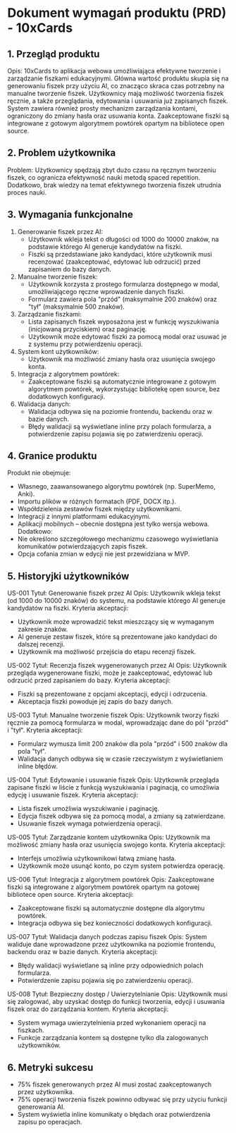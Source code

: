 # Dokument wymagań produktu (PRD) - 10xCards

## 1. Przegląd produktu
Opis: 10xCards to aplikacja webowa umożliwiająca efektywne tworzenie i zarządzanie fiszkami edukacyjnymi. Główna wartość produktu skupia się na generowaniu fiszek przy użyciu AI, co znacząco skraca czas potrzebny na manualne tworzenie fiszek. Użytkownicy mają możliwość tworzenia fiszek ręcznie, a także przeglądania, edytowania i usuwania już zapisanych fiszek. System zawiera również prosty mechanizm zarządzania kontami, ograniczony do zmiany hasła oraz usuwania konta. Zaakceptowane fiszki są integrowane z gotowym algorytmem powtórek opartym na bibliotece open source.

## 2. Problem użytkownika
Problem: Użytkownicy spędzają zbyt dużo czasu na ręcznym tworzeniu fiszek, co ogranicza efektywność nauki metodą spaced repetition. Dodatkowo, brak wiedzy na temat efektywnego tworzenia fiszek utrudnia proces nauki.

## 3. Wymagania funkcjonalne
1. Generowanie fiszek przez AI:
   - Użytkownik wkleja tekst o długości od 1000 do 10000 znaków, na podstawie którego AI generuje kandydatów na fiszki.
   - Fiszki są przedstawiane jako kandydaci, które użytkownik musi recenzować (zaakceptować, edytować lub odrzucić) przed zapisaniem do bazy danych.
2. Manualne tworzenie fiszek:
   - Użytkownik korzysta z prostego formularza dostępnego w modal, umożliwiającego ręczne wprowadzenie danych fiszki.
   - Formularz zawiera pola "przód" (maksymalnie 200 znaków) oraz "tył" (maksymalnie 500 znaków).
3. Zarządzanie fiszkami:
   - Lista zapisanych fiszek wyposażona jest w funkcję wyszukiwania (inicjowaną przyciskiem) oraz paginację.
   - Użytkownik może edytować fiszki za pomocą modal oraz usuwać je z systemu przy potwierdzeniu operacji.
4. System kont użytkowników:
   - Użytkownik ma możliwość zmiany hasła oraz usunięcia swojego konta.
5. Integracja z algorytmem powtórek:
   - Zaakceptowane fiszki są automatycznie integrowane z gotowym algorytmem powtórek, wykorzystując bibliotekę open source, bez dodatkowych konfiguracji.
6. Walidacja danych:
   - Walidacja odbywa się na poziomie frontendu, backendu oraz w bazie danych.
   - Błędy walidacji są wyświetlane inline przy polach formularza, a potwierdzenie zapisu pojawia się po zatwierdzeniu operacji.

## 4. Granice produktu
Produkt nie obejmuje:
- Własnego, zaawansowanego algorytmu powtórek (np. SuperMemo, Anki).
- Importu plików w różnych formatach (PDF, DOCX itp.).
- Współdzielenia zestawów fiszek między użytkownikami.
- Integracji z innymi platformami edukacyjnymi.
- Aplikacji mobilnych – obecnie dostępna jest tylko wersja webowa.
Dodatkowo:
- Nie określono szczegółowego mechanizmu czasowego wyświetlania komunikatów potwierdzających zapis fiszek.
- Opcja cofania zmian w edycji nie jest przewidziana w MVP.

## 5. Historyjki użytkowników
US-001
Tytuł: Generowanie fiszek przez AI
Opis: Użytkownik wkleja tekst (od 1000 do 10000 znaków) do systemu, na podstawie którego AI generuje kandydatów na fiszki.
Kryteria akceptacji:
- Użytkownik może wprowadzić tekst mieszczący się w wymaganym zakresie znaków.
- AI generuje zestaw fiszek, które są prezentowane jako kandydaci do dalszej recenzji.
- Użytkownik ma możliwość przejścia do etapu recenzji fiszek.

US-002
Tytuł: Recenzja fiszek wygenerowanych przez AI
Opis: Użytkownik przegląda wygenerowane fiszki, może je zaakceptować, edytować lub odrzucić przed zapisaniem do bazy.
Kryteria akceptacji:
- Fiszki są prezentowane z opcjami akceptacji, edycji i odrzucenia.
- Akceptacja fiszki powoduje jej zapis do bazy danych.

US-003
Tytuł: Manualne tworzenie fiszek
Opis: Użytkownik tworzy fiszki ręcznie za pomocą formularza w modal, wprowadzając dane do pól "przód" i "tył".
Kryteria akceptacji:
- Formularz wymusza limit 200 znaków dla pola "przód" i 500 znaków dla pola "tył".
- Walidacja danych odbywa się w czasie rzeczywistym z wyświetlaniem inline błędów.

US-004
Tytuł: Edytowanie i usuwanie fiszek
Opis: Użytkownik przegląda zapisane fiszki w liście z funkcją wyszukiwania i paginacją, co umożliwia edycję i usuwanie fiszek.
Kryteria akceptacji:
- Lista fiszek umożliwia wyszukiwanie i paginację.
- Edycja fiszek odbywa się za pomocą modal, a zmiany są zatwierdzane.
- Usuwanie fiszek wymaga potwierdzenia operacji.

US-005
Tytuł: Zarządzanie kontem użytkownika
Opis: Użytkownik ma możliwość zmiany hasła oraz usunięcia swojego konta.
Kryteria akceptacji:
- Interfejs umożliwia użytkownikowi łatwą zmianę hasła.
- Użytkownik może usunąć konto, po czym system potwierdza operację.

US-006
Tytuł: Integracja z algorytmem powtórek
Opis: Zaakceptowane fiszki są integrowane z algorytmem powtórek opartym na gotowej bibliotece open source.
Kryteria akceptacji:
- Zaakceptowane fiszki są automatycznie dostępne dla algorytmu powtórek.
- Integracja odbywa się bez konieczności dodatkowych konfiguracji.

US-007
Tytuł: Walidacja danych podczas zapisu fiszek
Opis: System waliduje dane wprowadzone przez użytkownika na poziomie frontendu, backendu oraz w bazie danych.
Kryteria akceptacji:
- Błędy walidacji wyświetlane są inline przy odpowiednich polach formularza.
- Potwierdzenie zapisu pojawia się po zatwierdzeniu operacji.

US-008
Tytuł: Bezpieczny dostęp / Uwierzytelnianie
Opis: Użytkownik musi się zalogować, aby uzyskać dostęp do funkcji tworzenia, edycji i usuwania fiszek oraz do zarządzania kontem.
Kryteria akceptacji:
- System wymaga uwierzytelnienia przed wykonaniem operacji na fiszkach.
- Funkcje zarządzania kontem są dostępne tylko dla zalogowanych użytkowników.

## 6. Metryki sukcesu
- 75% fiszek generowanych przez AI musi zostać zaakceptowanych przez użytkownika.
- 75% operacji tworzenia fiszek powinno odbywać się przy użyciu funkcji generowania AI.
- System wyświetla inline komunikaty o błędach oraz potwierdzenia zapisu po operacjach. 